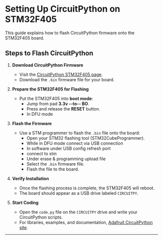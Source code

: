 # Setting Up CircuitPython on STM32F405

This guide explains how to flash CircuitPython firmware onto the STM32F405 board.

## Steps to Flash CircuitPython

1. **Download CircuitPython Firmware**
   - Visit the [CircuitPython STM32F405 page](https://circuitpython.org/board/feather_stm32f405_express/).
   - Download the `.bin` firmware file for your board.

2. **Prepare the STM32F405 for Flashing**
   - Put the STM32F405 into **boot mode**:
     - Jump from pad **3.3v --to-- BO**.
     - Press and release the **RESET** button.
     - In DFU mode

3. **Flash the Firmware**
   - Use a STM programmer to flash the `.bin` file onto the board:
     - Open your STM32 flashing tool (STM32CubeProgrammer).
     - While in DFU mode connect via USB connection
     - In software under USB config refresh port
     - connect to stm
     - Under erase & programming upload file
     - Select the `.bin` firmware file.
     - Flash the file to the board.

4. **Verify Installation**
   - Once the flashing process is complete, the STM32F405 will reboot.
   - The board should appear as a USB drive labeled `CIRCUITPY`.

5. **Start Coding**
   - Open the `code.py` file on the `CIRCUITPY` drive and write your CircuitPython scripts.
   - For libraries, examples, and documentation, [Adafruit CircuitPython site](https://learn.adafruit.com/welcome-to-circuitpython).

---
